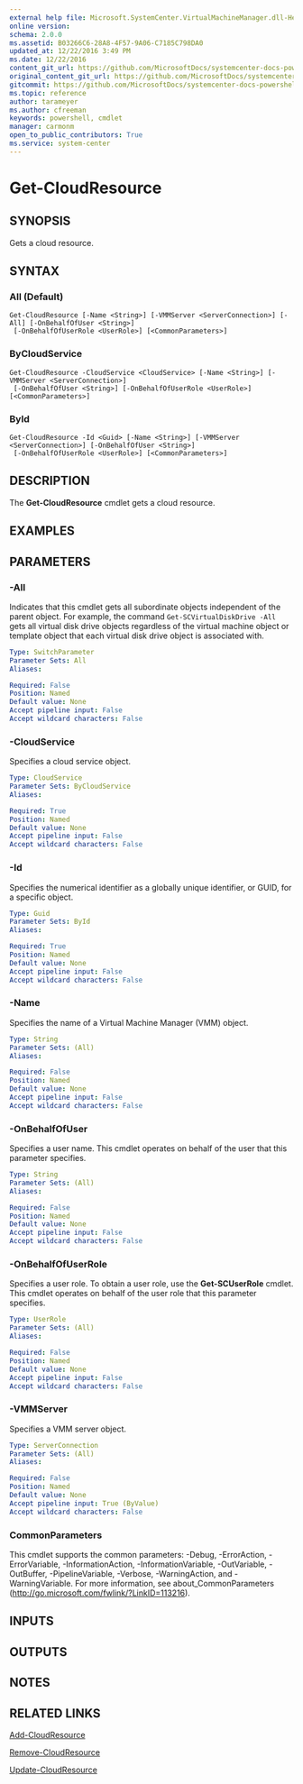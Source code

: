 ```yaml
---
external help file: Microsoft.SystemCenter.VirtualMachineManager.dll-Help.xml
online version: 
schema: 2.0.0
ms.assetid: B03266C6-28A8-4F57-9A06-C7185C798DA0
updated_at: 12/22/2016 3:49 PM
ms.date: 12/22/2016
content_git_url: https://github.com/MicrosoftDocs/systemcenter-docs-powershell/blob/live/systemcenter-cmdlets/SystemCenter2016/VirtualMachineManager/vlatest/Get-CloudResource.md
original_content_git_url: https://github.com/MicrosoftDocs/systemcenter-docs-powershell/blob/live/systemcenter-cmdlets/SystemCenter2016/VirtualMachineManager/vlatest/Get-CloudResource.md
gitcommit: https://github.com/MicrosoftDocs/systemcenter-docs-powershell/blob/8c8c20cafa5c1354636ca569508504b8373fce2c/systemcenter-cmdlets/SystemCenter2016/VirtualMachineManager/vlatest/Get-CloudResource.md
ms.topic: reference
author: tarameyer
ms.author: cfreeman
keywords: powershell, cmdlet
manager: carmonm
open_to_public_contributors: True
ms.service: system-center
---
```


# Get-CloudResource

## SYNOPSIS
Gets a cloud resource.

## SYNTAX

### All (Default)
```
Get-CloudResource [-Name <String>] [-VMMServer <ServerConnection>] [-All] [-OnBehalfOfUser <String>]
 [-OnBehalfOfUserRole <UserRole>] [<CommonParameters>]
```

### ByCloudService
```
Get-CloudResource -CloudService <CloudService> [-Name <String>] [-VMMServer <ServerConnection>]
 [-OnBehalfOfUser <String>] [-OnBehalfOfUserRole <UserRole>] [<CommonParameters>]
```

### ById
```
Get-CloudResource -Id <Guid> [-Name <String>] [-VMMServer <ServerConnection>] [-OnBehalfOfUser <String>]
 [-OnBehalfOfUserRole <UserRole>] [<CommonParameters>]
```

## DESCRIPTION
The **Get-CloudResource** cmdlet gets a cloud resource.

## EXAMPLES


## PARAMETERS

### -All
Indicates that this cmdlet gets all subordinate objects independent of the parent object.
For example, the command `Get-SCVirtualDiskDrive -All` gets all virtual disk drive objects regardless of the virtual machine object or template object that each virtual disk drive object is associated with.

```yaml
Type: SwitchParameter
Parameter Sets: All
Aliases: 

Required: False
Position: Named
Default value: None
Accept pipeline input: False
Accept wildcard characters: False
```

### -CloudService
Specifies a cloud service object.

```yaml
Type: CloudService
Parameter Sets: ByCloudService
Aliases: 

Required: True
Position: Named
Default value: None
Accept pipeline input: False
Accept wildcard characters: False
```

### -Id
Specifies the numerical identifier as a globally unique identifier, or GUID, for a specific object.

```yaml
Type: Guid
Parameter Sets: ById
Aliases: 

Required: True
Position: Named
Default value: None
Accept pipeline input: False
Accept wildcard characters: False
```

### -Name
Specifies the name of a Virtual Machine Manager (VMM) object.

```yaml
Type: String
Parameter Sets: (All)
Aliases: 

Required: False
Position: Named
Default value: None
Accept pipeline input: False
Accept wildcard characters: False
```

### -OnBehalfOfUser
Specifies a user name.
This cmdlet operates on behalf of the user that this parameter specifies.

```yaml
Type: String
Parameter Sets: (All)
Aliases: 

Required: False
Position: Named
Default value: None
Accept pipeline input: False
Accept wildcard characters: False
```

### -OnBehalfOfUserRole
Specifies a user role.
To obtain a user role, use the **Get-SCUserRole** cmdlet.
This cmdlet operates on behalf of the user role that this parameter specifies.

```yaml
Type: UserRole
Parameter Sets: (All)
Aliases: 

Required: False
Position: Named
Default value: None
Accept pipeline input: False
Accept wildcard characters: False
```

### -VMMServer
Specifies a VMM server object.

```yaml
Type: ServerConnection
Parameter Sets: (All)
Aliases: 

Required: False
Position: Named
Default value: None
Accept pipeline input: True (ByValue)
Accept wildcard characters: False
```

### CommonParameters
This cmdlet supports the common parameters: -Debug, -ErrorAction, -ErrorVariable, -InformationAction, -InformationVariable, -OutVariable, -OutBuffer, -PipelineVariable, -Verbose, -WarningAction, and -WarningVariable. For more information, see about_CommonParameters (http://go.microsoft.com/fwlink/?LinkID=113216).

## INPUTS

## OUTPUTS

## NOTES

## RELATED LINKS

[Add-CloudResource](xref:SystemCenter2016/VirtualMachineManager/vlatest/Add-CloudResource.md)

[Remove-CloudResource](xref:SystemCenter2016/VirtualMachineManager/vlatest/Remove-CloudResource.md)

[Update-CloudResource](xref:SystemCenter2016/VirtualMachineManager/vlatest/Update-CloudResource.md)

